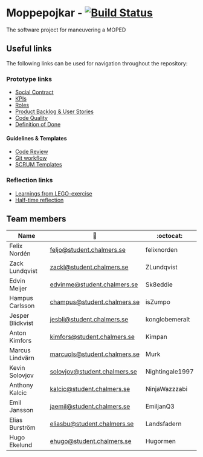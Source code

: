 # Moppepojkar - [![Build Status](https://travis-ci.org/felixnorden/moppepojkar.svg?branch=master)](https://travis-ci.org/felixnorden/moppepojkar)

The software project for maneuvering a MOPED

## Useful links

The following links can be used for navigation throughout the repository:

### Prototype links

- [Social Contract](./documentation/social-contract.md)
- [KPIs](./documentation/kpis.md)
- [Roles](./documentation/roles.md)
- [Product Backlog & User Stories](./documentation/product-backlog.md)
- [Code Quality](./documentation/code-quality.md)
- [Definition of Done](./documentation/definition-of-done.md)

#### Guidelines & Templates

- [Code Review](./documentation/code-review.md)
- [Git workflow](./documentation/git-workflow.md)
- [SCRUM Templates](./documentation/templates)

### Reflection links

- [Learnings from LEGO-exercise](./documentation/scrum-learnings/)
- [Half-time reflection](./documentation/half-way-reflection.md)


## Team members

|     Name     |          :email:          |    :octocat:  |
|--------------|---------------------------|---------------|
| Felix Nordén | feljo@student.chalmers.se |  felixnorden  |
| Zack Lundqvist | zackl@student.chalmers.se | ZLundqvist  |
| Edvin Meijer |edvinme@student.chalmers.se | Sk8eddie    |
| Hampus Carlsson| champus@student.chalmers.se | isZumpo   |
| Jesper Blidkvist | jesbli@student.chalmers.se | konglobemeralt |
| Anton Kimfors| kimfors@student.chalmers.se | Kimpan |
| Marcus Lindvärn| marcuols@student.chalmers.se | Murk     |
| Kevin Solovjov| solovjov@student.chalmers.se | Nightingale1997 |
| Anthony Kalcic| kalcic@student.chalmers.se | NinjaWazzzabi |
| Emil Jansson | jaemil@student.chalmers.se | EmiljanQ3 |
| Elias Burström|   eliasbu@student.chalmers.se| Landsfadern |
| Hugo Ekelund | ehugo@student.chalmers.se| Hugormen  |
